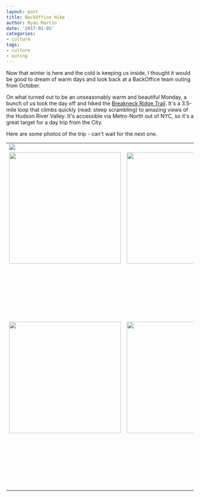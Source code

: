 ```yaml
---
layout: post
title: BackOffice Hike
author: Ryan Martin
date: '2017-01-05'
categories: 
- culture
tags:
- culture
- outing
---
```


Now that winter is here and the cold is keeping us inside, I thought it would be good to dream of warm days and look back at a BackOffice team outing from October.

On what turned out to be an unseasonably warm and beautiful Monday, a bunch of us took the day off and hiked the [Breakneck Ridge Trail](https://www.nynjtc.org/hike/breakneck-ridge-trail). It's a 3.5-mile loop that climbs quickly (read: steep scrambling) to amazing views of the Hudson River Valley. It's accessible via Metro-North out of NYC, so it's a great target for a day trip from the City.

Here are some photos of the trip - can't wait for the next one.

<table align="center" border="0" style="border:none">
  <tr>
    <td colspan="3"><img src="http://i.imgur.com/NVRAzDk.png" /></td>
  </tr>
  <tr>
    <td><img src="http://i.imgur.com/9VSVsfX.png" width="300" /></td>
    <td><img src="http://i.imgur.com/2KDXrle.png" width="300" /></td>
    <td><img src="http://i.imgur.com/GACiB8p.png" width="300" /></td>
  </tr>
  <tr>
    <td><img src="http://i.imgur.com/0b7cDa1.png" width="300" /></td>
    <td><img src="http://i.imgur.com/SFIokOP.png" width="300" /></td>
    <td>
      <img src="http://i.imgur.com/zOb579Q.png" width="300" /><br/>
      <img src="http://i.imgur.com/F4swKEJ.png" width="300" />
    </td>
  </tr>
</table>

